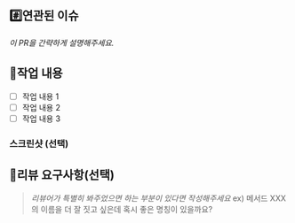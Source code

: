 ## #️⃣연관된 이슈
_이 PR을 간략하게 설명해주세요._


## 📝작업 내용

- [ ] 작업 내용 1
- [ ] 작업 내용 2
- [ ] 작업 내용 3

### 스크린샷 (선택)

## 💬리뷰 요구사항(선택)
> _리뷰어가 특별히 봐주었으면 하는 부분이 있다면 작성해주세요_
ex) 메서드 XXX의 이름을 더 잘 짓고 싶은데 혹시 좋은 명칭이 있을까요?
